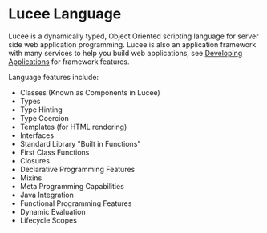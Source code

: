 # Lucee Language

Lucee is a dynamically typed, Object Oriented scripting language for server side web application programming. Lucee is also an application framework with many services to help you build web applications, see [Developing Applications](https://rorylaitila.gitbooks.io/lucee/content/developing_applications.html) for framework features.

Language features include:

* Classes (Known as Components in Lucee)
* Types
* Type Hinting
* Type Coercion
* Templates (for HTML rendering)
* Interfaces
* Standard Library "Built in Functions" 
* First Class Functions
* Closures
* Declarative Programming Features
* Mixins
* Meta Programming Capabilities
* Java Integration
* Functional Programming Features
* Dynamic Evaluation
* Lifecycle Scopes

